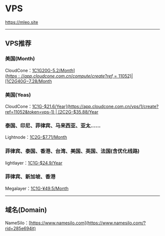 # VPS

https://mleo.site 

---

## VPS推荐  
### 美国(Month)
CloudCone：[1C1G20G-$5.2/Month](https://app.cloudcone.com.cn/compute/create?ref=11052) | [1C2G40G-$7.28/Month](https://app.cloudcone.com.cn/compute/create?ref=11052)  

### 美国(Yeas)
CloudCone：[1C1G-$21.6/Year](https://app.cloudcone.com.cn/vps/1/create?ref=11052&token=vps-1) | [2C2G-$35.88/Year](https://app.cloudcone.com.cn/vps/2/create?ref=11052&token=vps-2)  

### 泰国、印尼、菲律宾、马来西亚、亚太……
Lightnode：[1C2G-$7.71/Month](https://www.lightnode.com/?inviteCode=JJI33F&promoteWay=LINK)   

### 菲律宾、泰国、香港、台湾、美国、英国、法国(含优化线路)
lightlayer：[1C1G-$24.9/Year](https://account.lightlayer.net/?affid=171)  

### 菲律宾、新加坡、香港
Megalayer：[1C1G-¥49.5/Month](https://account.megalayer.net/aff.php?aff=1678)  

---

## 域名(Domain)
NameSilo：[https://www.namesilo.com](https://www.namesilo.com/?rid=285e694it)  
